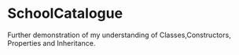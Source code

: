# SchoolCatalogue

Further demonstration of my understanding of Classes,Constructors, Properties and Inheritance.
